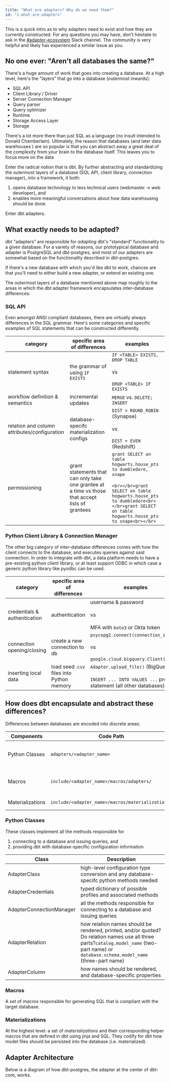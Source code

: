 ```yaml
---
title: "What are adapters? Why do we need them?"
id: "1-what-are-adapters"
---
```


This is a quick intro as to why adapters need to exist and how they are currently constructed. For any questions you may have, don't hesitate to ask in the [#adapter-ecosystem](https://getdbt.slack.com/archives/C030A0UF5LM) Slack channel. The community is very helpful and likely has experienced a similar issue as you.

## No one ever: "Aren't all databases the same?"

There's a huge amount of work that goes into creating a database. At a high level, here's the "layers" that go into a database (outermost inwards):
- SQL API
- Client Library / Driver
- Server Connection Manager
- Query parser
- Query optimizer
- Runtime
- Storage Access Layer
- Storage

There's a lot more there than just SQL as a language (no insult intended to Donald Chamberlain). Ultimately, the reason that databases (and later data warehouses ) are so popular is that you can abstract away a great deal of the complexity from your brain to the database itself. This leaves you to focus more on the data

Enter the radical notion that is dbt. By further abstracting and standardizing the outermost layers of a database (SQL API, client library, connection manager), into a framework, it both:
1. opens database technology to less technical users (webmaster -> web developer), and
2. enables more meaningful conversations about how data warehousing should be done.

Enter dbt adapters.

## What exactly needs to be adapted?

dbt "adapters" are responsible for _adapting_ dbt's "standard" functionality to a given database. For a variety of reasons, our prototypical database and adapter is PostgreSQL and dbt-postgres, and most of our adapters are somewhat based on the functionality described in dbt-postgres.

 If there's a new database with which you'd like dbt to work, chances are that you'll need to either build a new adapter, or extend an existing one.

The outermost layers of a database mentioned above map roughly to the areas in which the dbt adapter framework encapsulates inter-database differences:

### SQL API

Even amongst ANSI compliant databases, there are virtually always differences in the SQL grammar. Here's some categories and specific examples of SQL statements that can be constructed differently.


| category                                     | specific area of differences                                                                     | examples                                                                                                                                                                                           |
|----------------------------------------------|--------------------------------------------------------------------------------------------------|----------------------------------------------------------------------------------------------------------------------------------------------------------------------------------------------------|
| statement syntax                             | the grammar of using `IF EXISTS`                                                                 | `IF <TABLE> EXISTS, DROP TABLE`<br></br>vs<br></br>`DROP <TABLE> IF EXISTS`                                                                                                                                  |
| workflow definition & semantics              | incremental updates                                                                              | `MERGE` vs. `DELETE; INSERT`                                                                                                                                                                       |
| relation and column attributes/configuration | database-specifc materialization configs           | `DIST = ROUND_ROBIN` (Synapse)<br></br>vs<br></br>`DIST = EVEN` (Redshift)                                                                                                                                   |
| permissioning                                | grant statements that can only take one grantee at a time vs those that accept lists of grantees | `grant SELECT on table hogwarts.house_pts to dumbledore, snape` <br></br> ```<br></br>grant SELECT on table hogwarts.house_pts to dumbledore<br></br>grant SELECT on table hogwarts.house_pts to snape<br></br>``` |

### Python Client Library & Connection Manager

The other big category of inter-database differences comes with how the client connects to the database, and executes queries against said connection. In order to integrate with dbt, a data platform needs to have a pre-existing python client library, or at least support ODBC in which case a generic python library like pyodbc can be used.

| category                     | specific area of differences              | examples                                                                                                    |
|------------------------------|-------------------------------------------|-------------------------------------------------------------------------------------------------------------|
| credentials & authentication | authentication                             | username & password<br></br>vs<br></br>MFA with `boto3` or Okta token                                                |
| connection opening/closing   | create a new connection to db             | `psycopg2.connect(connection_string)`<br></br>vs<br></br>`google.cloud.bigquery.Client( ... )`                        |
| inserting local data         | load seed .`csv` files into Python memory | `Adapter.upload_file()` (BigQuery)<br></br>`INSERT ... INTO VALUES ...` prepared statement (all other databases) |


## How does dbt encapsulate and abstract these differences?

Differences between databases are encoded into discrete areas:

| Components       | Code Path                                         | Function                                                                      |
|------------------|---------------------------------------------------|-------------------------------------------------------------------------------|
| Python Classes   | `adapters/<adapter_name>`                         | Configuration (See above [Python classes](##python classes)                   |
| Macros           | `include/<adapter_name>/macros/adapters/`         | SQL API & statement syntax (e.g. how to create schema, how to get table info) |
| Materializations | `include/<adapter_name>/macros/materializations/` | table/view/snapshot/ workflow definitions                                     |
 

### Python Classes

These classes implement all the methods responsible for
1. connecting to a database and issuing queries, and
2. providing dbt with database-specific configuration information 

| Class                    | Description                                                                                                                                                                                 |
|--------------------------|---------------------------------------------------------------------------------------------------------------------------------------------------------------------------------------------|
| AdapterClass             | high-level configuration type conversion and any database-specifc python methods needed                                                                                                     |
| AdapterCredentials       | typed dictionary of possible profiles and associated methods                                                                                                                                |
| AdapterConnectionManager | all the methods responsible for connecting to a database and issuing queries                                                                                                                |
| AdapterRelation          | how relation names should be rendered, printed, and/or quoted? Do relation names use all three parts?`catalog.model_name` (two-part name) or `database.schema.model_name` (three-part name) |
| AdapterColumn            | how names should be rendered, and database-specific properties                                                                                                                              |

### Macros

A set of *macros* responsible for generating SQL that is compliant with the target database.

### Materializations

At the highest level: a set of *<Term id="materialization">materializations</Term>* and their corresponding helper macros that are defined in dbt using jinja and SQL. They codify for dbt how model files should be persisted into the database (i.e. materialized).

## Adapter Architecture


Below is a diagram of how dbt-postgres, the adapter at the center of dbt-core, works.

<Lightbox src="/img/adapter-guide/adapter architecture - postgres.png" title="adapter architecture diagram"/>